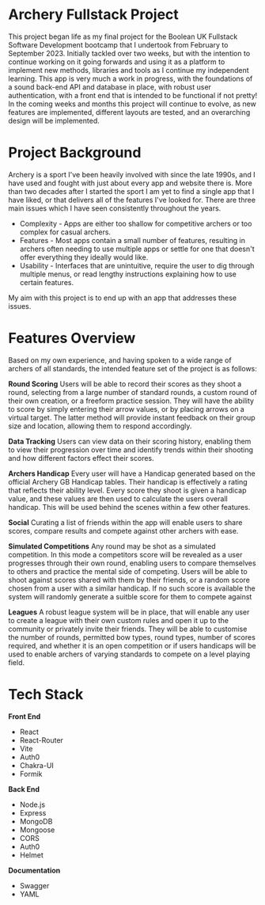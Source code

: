 # Archery Fullstack Project
This project began life as my final project for the Boolean UK Fullstack Software Development bootcamp that I undertook from February to September 2023. Initially tackled over two weeks, but with the intention to continue working on it going forwards and using it as a platform to implement new methods, libraries and tools as I continue my independent learning.
This app is very much a work in progress, with the foundations of a sound back-end API and database in place, with robust user authentication, with a front end that is intended to be functional if not pretty! In the coming weeks and months this project will continue to evolve, as new features are implemented, different layouts are tested, and an overarching design will be implemented.
# Project Background
Archery is a sport I've been heavily involved with since the late 1990s, and I have used and fought with just about every app and website there is. More than two decades after I started the sport I am yet to find a single app that I have liked, or that delivers all of the features I've looked for.
There are three main issues which I have seen consistently throughout the years.
 - Complexity - Apps are either too shallow for competitive archers or too complex for casual archers.
 - Features - Most apps contain a small number of features, resulting in archers often needing to use multiple apps or settle for one that doesn't offer everything they ideally would like.
 - Usability - Interfaces that are unintuitive, require the user to dig through multiple menus, or read lengthy instructions explaining how to use certain features.

My aim with this project is to end up with an app that addresses these issues.
# Features Overview
Based on my own experience, and having spoken to a wide range of archers of all standards, the intended feature set of the project is as follows:

**Round Scoring**
Users will be able to record their scores as they shoot a round, selecting from a large number of standard rounds, a custom round of their own creation, or a freeform practice session.
They will have the ability to score by simply entering their arrow values, or by placing arrows on a virtual target. The latter method will provide instant feedback on their group size and location, allowing them to respond accordingly.

**Data Tracking**
Users can view data on their scoring history, enabling them to view their progression over time and identify trends within their shooting and how different factors effect their scores.

**Archers Handicap**
Every user will have a Handicap generated based on the official Archery GB Handicap tables. Their handicap is effectively a rating that reflects their ability level. Every score they shoot is given a handicap value, and these values are then used to calculate the users overall handicap. This will be used behind the scenes within a few other features.

**Social**
Curating a list of friends within the app will enable users to share scores, compare results and compete against other archers with ease.

**Simulated Competitions**
Any round may be shot as a simulated competition. In this mode a competitors score will be revealed as a user progresses through their own round, enabling users to compare themselves to others and practice the mental side of competing.
Users will be able to shoot against scores shared with them by their friends, or a random score chosen from a user with a similar handicap. If no such score is available the system will randomly generate a suitble score for them to compete against

**Leagues**
A robust league system will be in place, that will enable any user to create a league with their own custom rules and open it up to the community or privately invite their friends. They will be able to customise the number of rounds, permitted bow types, round types, number of scores required, and whether it is an open competition or if users handicaps will be used to enable archers of varying standards to compete on a level playing field.
# Tech Stack
**Front End**
 - React
 - React-Router
 - Vite
 - Auth0
 - Chakra-UI
 - Formik
 
 **Back End**
  - Node.js
  - Express
  - MongoDB
  - Mongoose
  - CORS
  - Auth0
  - Helmet
 
 **Documentation**
  - Swagger
  - YAML
